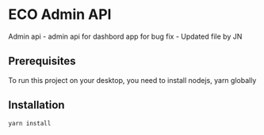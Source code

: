 # ECO Admin API

Admin api - admin api for dashbord app for bug fix - Updated file by JN

## Prerequisites

To run this project on your desktop, you need to install nodejs, yarn globally

## Installation

```bash
yarn install
```
